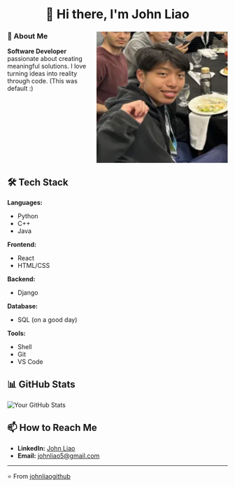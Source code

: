 <div align="center">

# 👋 Hi there, I'm John Liao

</div>

<div align="center">
  <div align="left">
    <img align="right" width="300" height="300" src="https://github.com/johnliaogithub/JohnLiaoGithub/blob/main/photos/me.png" alt="Profile Image">
    <div>

### 🚀 About Me
**Software Developer** passionate about creating meaningful solutions. I love turning ideas into reality through code. (This was default :)
    </div>
    <br clear="right">
  </div>
</div>


## 🛠️ Tech Stack
**Languages:**
- Python
- C++
- Java

**Frontend:**
- React
- HTML/CSS

**Backend:**
- Django

**Database:**
- SQL (on a good day)

**Tools:**
- Shell
- Git
- VS Code

<!-- ## 🌱 Currently Learning
- **TBD**
- **TBD** -->

## 📊 GitHub Stats
![Your GitHub Stats](https://github-readme-stats.vercel.app/api?username=johnliaogithub&show_icons=true&theme=radical)

<!-- ## 🏆 Projects
### [Project 1]
- Brief description
- Technologies used
- [Link to repo/demo]

### [Project 2]
- Brief description
- Technologies used
- [Link to repo/demo]

### [Project 3]
- Brief description
- Technologies used
- [Link to repo/demo] -->

## 📫 How to Reach Me
- **LinkedIn:** [John Liao](https://www.linkedin.com/in/john-liao-1b8452317/)
- **Email:** johnliao5@gmail.com
<!-- - **Portfolio:** [Your Website](YOUR_WEBSITE_URL)

## 💡 Fun Fact
**_____**-->

---
⭐️ From [johnliaogithub](https://github.com/johnliaogithub/)
